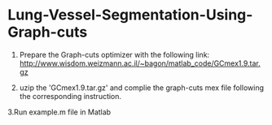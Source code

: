# Lung-Vessel-Segmentation-Using-Graph-cuts
1. Prepare the Graph-cuts optimizer with the following link: 
	http://www.wisdom.weizmann.ac.il/~bagon/matlab_code/GCmex1.9.tar.gz

2. uzip the 'GCmex1.9.tar.gz' and complie the graph-cuts mex file following the corresponding instruction.

3.Run example.m file in Matlab
